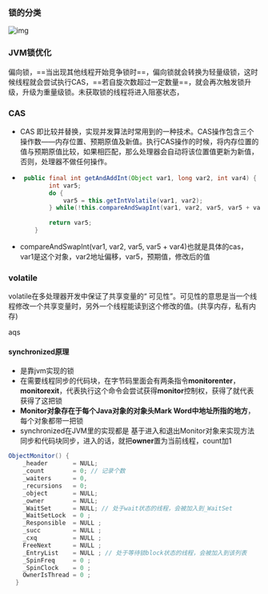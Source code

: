 ### 锁的分类

![img](C:\Users\ZHW\Desktop\Markdown_2021\IMG\watermark,type_ZmFuZ3poZW5naGVpdGk,shadow_10,text_aHR0cHM6Ly9ibG9nLmNzZG4ubmV0L2F4aWFvYm9nZQ==,size_16,color_FFFFFF,t_70)

### JVM锁优化

​	偏向锁，==当出现其他线程开始竞争锁时==，偏向锁就会转换为轻量级锁，这时候线程就会尝试执行CAS，==若自旋次数超过一定数量==，就会再次触发锁升级，升级为重量级锁。未获取锁的线程将进入阻塞状态，



### CAS

* CAS 即比较并替换，实现并发算法时常用到的一种技术。CAS操作包含三个操作数——内存位置、预期原值及新值。执行CAS操作的时候，将内存位置的值与预期原值比较，如果相匹配，那么处理器会自动将该位置值更新为新值，否则，处理器不做任何操作。

* ```java
   public final int getAndAddInt(Object var1, long var2, int var4) {
          int var5;
          do {
              var5 = this.getIntVolatile(var1, var2);
          } while(!this.compareAndSwapInt(var1, var2, var5, var5 + var4));
    
          return var5;
      }
  ```
  
* compareAndSwapInt(var1, var2, var5, var5 + var4)也就是具体的cas，var1是这个对象，var2地址偏移，var5，预期值，修改后的值

  

### volatile

volatile在多处理器开发中保证了共享变量的“ 可见性”。可见性的意思是当一个线程修改一个共享变量时，另外一个线程能读到这个修改的值。(共享内存，私有内存)

aqs



#### synchronized原理

* 是靠jvm实现的锁
* 在需要线程同步的代码块，在字节码里面会有两条指令**monitorenter**，**monitorexit**，代表执行这个命令会尝试获得**monitor**控制权，获得了就代表获得了这把锁
* **Monitor对象存在于每个Java对象的对象头Mark Word中地址所指的地方**，每个对象都带一把锁
* synchronized在JVM里的实现都是 基于进入和退出Monitor对象来实现方法同步和代码块同步，进入的话，就把**owner**置为当前线程，count加1

```java
ObjectMonitor() {
    _header       = NULL;
    _count        = 0; // 记录个数
    _waiters      = 0,
    _recursions   = 0;
    _object       = NULL;
    _owner        = NULL;
    _WaitSet      = NULL; // 处于wait状态的线程，会被加入到_WaitSet
    _WaitSetLock  = 0 ;
    _Responsible  = NULL ;
    _succ         = NULL ;
    _cxq          = NULL ;
    FreeNext      = NULL ;
    _EntryList    = NULL ; // 处于等待锁block状态的线程，会被加入到该列表
    _SpinFreq     = 0 ;
    _SpinClock    = 0 ;
    OwnerIsThread = 0 ;
  }
```

